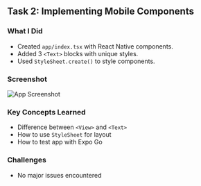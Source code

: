 ## Task 2: Implementing Mobile Components

### What I Did

- Created `app/index.tsx` with React Native components.
- Added 3 `<Text>` blocks with unique styles.
- Used `StyleSheet.create()` to style components.

### Screenshot

![App Screenshot](./screenshot.png)

### Key Concepts Learned

- Difference between `<View>` and `<Text>`
- How to use `StyleSheet` for layout
- How to test app with Expo Go

### Challenges

- No major issues encountered
